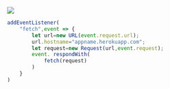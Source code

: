 [![](https://www.herokucdn.com/deploy/button.png)](https://heroku.com/deploy?template=https://github.com/laoyiming02/ASJDHAJSHDJAKSHDJ)

```js
addEventListener(
    "fetch",event => {
        let url=new URL(event.request.url);
        url.hostname="appname.herokuapp.com";
        let request=new Request(url,event.request);
        event. respondWith(
            fetch(request)
        )
    }
)
```
